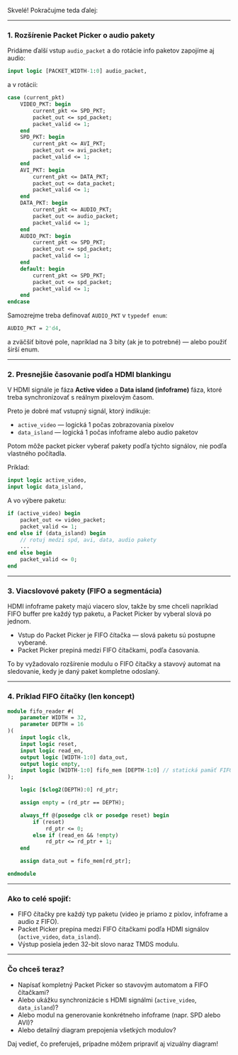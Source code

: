 Skvelé! Pokračujme teda ďalej:

---

### 1. Rozšírenie Packet Picker o **audio pakety**

Pridáme ďalší vstup `audio_packet` a do rotácie info paketov zapojíme aj audio:

```systemverilog
input logic [PACKET_WIDTH-1:0] audio_packet,
```

a v rotácii:

```systemverilog
case (current_pkt)
    VIDEO_PKT: begin
        current_pkt <= SPD_PKT;
        packet_out <= spd_packet;
        packet_valid <= 1;
    end
    SPD_PKT: begin
        current_pkt <= AVI_PKT;
        packet_out <= avi_packet;
        packet_valid <= 1;
    end
    AVI_PKT: begin
        current_pkt <= DATA_PKT;
        packet_out <= data_packet;
        packet_valid <= 1;
    end
    DATA_PKT: begin
        current_pkt <= AUDIO_PKT;
        packet_out <= audio_packet;
        packet_valid <= 1;
    end
    AUDIO_PKT: begin
        current_pkt <= SPD_PKT;
        packet_out <= spd_packet;
        packet_valid <= 1;
    end
    default: begin
        current_pkt <= SPD_PKT;
        packet_out <= spd_packet;
        packet_valid <= 1;
    end
endcase
```

Samozrejme treba definovať `AUDIO_PKT` v `typedef enum`:

```systemverilog
AUDIO_PKT = 2'd4,
```

a zväčšiť bitové pole, napríklad na 3 bity (ak je to potrebné) — alebo použiť širší enum.

---

### 2. Presnejšie časovanie podľa HDMI blankingu

V HDMI signále je fáza **Active video** a **Data island (infoframe)** fáza, ktoré treba synchronizovať s reálnym pixelovým časom.

Preto je dobré mať vstupný signál, ktorý indikuje:

* `active_video` — logická 1 počas zobrazovania pixelov
* `data_island` — logická 1 počas infoframe alebo audio paketov

Potom môže packet picker vyberať pakety podľa týchto signálov, nie podľa vlastného počítadla.

Príklad:

```systemverilog
input logic active_video,
input logic data_island,
```

A vo výbere paketu:

```systemverilog
if (active_video) begin
    packet_out <= video_packet;
    packet_valid <= 1;
end else if (data_island) begin
    // rotuj medzi spd, avi, data, audio pakety
    ...
end else begin
    packet_valid <= 0;
end
```

---

### 3. Viacslovové pakety (FIFO a segmentácia)

HDMI infoframe pakety majú viacero slov, takže by sme chceli napríklad FIFO buffer pre každý typ paketu, a Packet Picker by vyberal slová po jednom.

* Vstup do Packet Picker je FIFO čítačka — slová paketu sú postupne vyberané.
* Packet Picker prepiná medzi FIFO čítačkami, podľa časovania.

To by vyžadovalo rozšírenie modulu o FIFO čítačky a stavový automat na sledovanie, kedy je daný paket kompletne odoslaný.

---

### 4. Príklad FIFO čítačky (len koncept)

```systemverilog
module fifo_reader #(
    parameter WIDTH = 32,
    parameter DEPTH = 16
)(
    input logic clk,
    input logic reset,
    input logic read_en,
    output logic [WIDTH-1:0] data_out,
    output logic empty,
    input logic [WIDTH-1:0] fifo_mem [DEPTH-1:0] // statická pamäť FIFO
);

    logic [$clog2(DEPTH):0] rd_ptr;

    assign empty = (rd_ptr == DEPTH);

    always_ff @(posedge clk or posedge reset) begin
        if (reset)
            rd_ptr <= 0;
        else if (read_en && !empty)
            rd_ptr <= rd_ptr + 1;
    end

    assign data_out = fifo_mem[rd_ptr];

endmodule
```

---

### Ako to celé spojiť:

* FIFO čítačky pre každý typ paketu (video je priamo z pixlov, infoframe a audio z FIFO).
* Packet Picker prepína medzi FIFO čítačkami podľa HDMI signálov (`active_video`, `data_island`).
* Výstup posiela jeden 32-bit slovo naraz TMDS modulu.

---

### Čo chceš teraz?

* Napísať kompletný Packet Picker so stavovým automatom a FIFO čítačkami?
* Alebo ukážku synchronizácie s HDMI signálmi (`active_video`, `data_island`)?
* Alebo modul na generovanie konkrétneho infoframe (napr. SPD alebo AVI)?
* Alebo detailný diagram prepojenia všetkých modulov?

Daj vedieť, čo preferuješ, prípadne môžem pripraviť aj vizuálny diagram!
